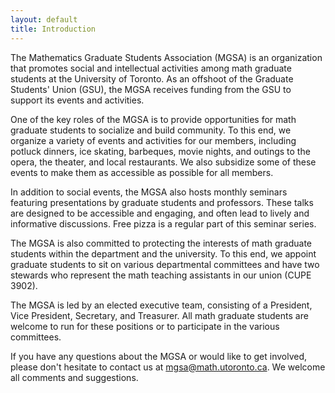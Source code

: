 ```yaml
---
layout: default
title: Introduction
---
```


The Mathematics Graduate Students Association (MGSA) is an organization that promotes social and intellectual activities among math graduate students at the University of Toronto. As an offshoot of the Graduate Students' Union (GSU), the MGSA receives funding from the GSU to support its events and activities.

One of the key roles of the MGSA is to provide opportunities for math graduate students to socialize and build community. To this end, we organize a variety of events and activities for our members, including potluck dinners, ice skating, barbeques, movie nights, and outings to the opera, the theater, and local restaurants. We also subsidize some of these events to make them as accessible as possible for all members.

In addition to social events, the MGSA also hosts monthly seminars featuring presentations by graduate students and professors. These talks are designed to be accessible and engaging, and often lead to lively and informative discussions. Free pizza is a regular part of this seminar series.

The MGSA is also committed to protecting the interests of math graduate students within the department and the university. To this end, we appoint graduate students to sit on various departmental committees and have two stewards who represent the math teaching assistants in our union (CUPE 3902).

The MGSA is led by an elected executive team, consisting of a President, Vice President, Secretary, and Treasurer. All math graduate students are welcome to run for these positions or to participate in the various committees.

If you have any questions about the MGSA or would like to get involved, please don't hesitate to contact us at <a href="mailto:mgsa@math.utoronto.ca">mgsa@math.utoronto.ca</a>. We welcome all comments and suggestions.
